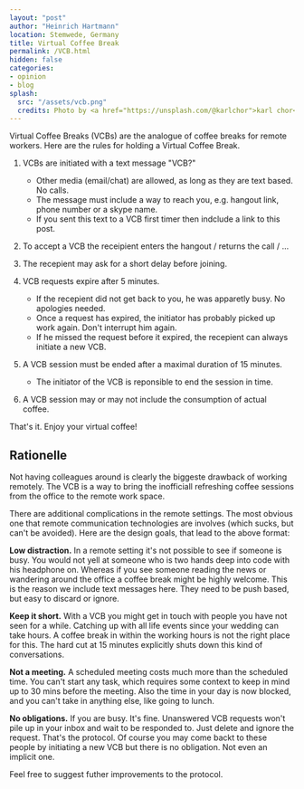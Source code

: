 ```yaml
---
layout: "post"
author: "Heinrich Hartmann"
location: Stemwede, Germany
title: Virtual Coffee Break
permalink: /VCB.html
hidden: false
categories:
- opinion
- blog
splash:
  src: "/assets/vcb.png"
  credits: Photo by <a href="https://unsplash.com/@karlchor">karl chor</a> on Unsplash
---
```


Virtual Coffee Breaks (VCBs) are the analogue of coffee breaks for remote workers.
Here are the rules for holding a Virtual Coffee Break.

1. VCBs are initiated with a text message "VCB?"
   - Other media (email/chat) are allowed, as long as they are text based. No calls.
   - The message must include a way to reach you, e.g. hangout link, phone number or a skype name.
   - If you sent this text to a VCB first timer then indclude a link to this post.

1. To accept a VCB the receipient enters the hangout / returns the call / ...

1. The recepient may ask for a short delay before joining.

1. VCB requests expire after 5 minutes.
   - If the recepient did not get back to you, he was apparetly busy. No apologies needed.
   - Once a request has expired, the initiator has probably picked up work again. Don't interrupt him again.
   - If he missed the request before it expired, the recepient can always initiate a new VCB.

1. A VCB session must be ended after a maximal duration of 15 minutes.
   - The initiator of the VCB is reponsible to end the session in time.

1. A VCB session may or may not include the consumption of actual coffee.

That's it. Enjoy your virtual coffee!


## Rationelle

Not having colleagues around is clearly the biggeste drawback of working remotely.
The VCB is a way to bring the inofficiall refreshing coffee sessions from the office to the remote work space.

There are additional complications in the remote settings.
The most obvious one that remote communication technologies are involves (which sucks, but can't be avoided).
Here are the design goals, that lead to the above format:

**Low distraction.**
In a remote setting it's not possible to see if someone is busy.
You would not yell at someone who is two hands deep into code with his headphone on.
Whereas if you see someone reading the news or wandering around the office a coffee break might be highly welcome.
This is the reason we include text messages here.
They need to be push based, but easy to discard or ignore.

**Keep it short.**
With a VCB you might get in touch with people you have not seen for a while.
Catching up with all life events since your wedding can take hours.
A coffee break in within the working hours is not the right place for this.
The hard cut at 15 minutes explicitly shuts down this kind of conversations.

**Not a meeting.**
A scheduled meeting costs much more than the scheduled time.
You can't start any task, which requires some context to keep in mind up to 30 mins before the meeting.
Also the time in your day is now blocked, and you can't take in anything else, like going to lunch.

**No obligations.**
If you are busy.
It's fine.
Unanswered VCB requests won't pile up in your inbox and wait to be responded to.
Just delete and ignore the request.
That's the protocol.
Of course you may come backt to these people by initiating a new VCB but there is no obligation.
Not even an implicit one.

Feel free to suggest futher improvements to the protocol.
